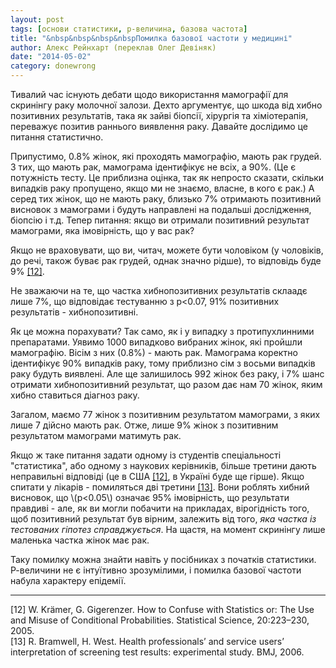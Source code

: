 ```yaml
---
layout: post
tags: [основи статистики, р-величина, базова частота]
title: "&nbsp&nbsp&nbsp&nbspПомилка базової частоти у медицині"
author: Алекс Рейнхарт (переклав Олег Девіняк)
date: "2014-05-02" 
category: donewrong
---
```


Тивалий час існують дебати щодо використання мамографії для скринінгу раку молочної залози. Дехто аргументує, що шкода від хибно позитивних результатів, така як зайві біопсії, хірургія та хіміотерапія, переважує позитив раннього виявлення раку. Давайте дослідимо це питання статистично.

Припустимо, 0.8% жінок, які проходять мамографію, мають рак грудей. З тих, що мають рак, мамограма ідентифікує не всіх, а 90%. (Це є потужність тесту. Це приблизна оцінка, так як непросто сказати, скільки випадків раку пропущено, якщо ми не знаємо, власне, в кого є рак.) А серед тих жінок, що не мають раку, близько 7% отримають позитивний висновок з мамограми і будуть направлені на подальші дослідження, біопсію і т.д. Тепер питання: якщо ви отримали позитивний результат мамограми, яка імовірність, що у вас рак? 

Якщо не враховувати, що ви, читач, можете бути чоловіком (у чоловіків, до речі, також буває рак грудей, однак значно рідше), то відповідь буде 9% <a href="#kramer">\[12\]</a>. 

Не зважаючи на те, що частка хибнопозитивних результатів склаадє лише 7%, що відповідає тестуванню з р<0.07, 91% позитивних результатів - хибнопозитивні.

Як це можна порахувати? Так само, як і у випадку з протипухлинними препаратами. Уявимо 1000 випадково вибраних жінок, які пройшли мамографію. Вісім з них (0.8%) - мають рак. Мамограма коректно ідентифікує 90% випадків раку, тому приблизно сім з восьми випадків раку будуть виявлені. Але ще залишилось 992 жінок без раку, і 7% шанс отримати хибнопозитивний результат, що разом дає нам 70 жінок, яким хибно ставиться діагноз раку.

Загалом, маємо 77 жінок з позитивним результатом мамограми, з яких лише 7 дійсно мають рак. Отже, лише 9% жінок з позитивним результатом мамограми матимуть рак.

Якщо ж таке питання задати одному із студентів спеціальності "статистика", або одному з наукових керівників, більше третини дають неправильні відповіді (це в США <a href="#kramer">\[12\]</a>, в Україні буде ще гірше). Якщо спитати у лікарів - помиляться дві третини <a href="#Bramwell">\[13\]</a>. Вони роблять хибний висновок, що \\(р<0.05\\) означає 95% імовірність, що результати правдиві - але, як ви могли побачити на прикладах, вірогідність того, щоб позитивний результат був вірним, залежить від того, *яка частка із тестованих гіпотез справджується*. На щастя, на момент скринінгу лише маленька частка жінок має рак. 

Таку помилку можна знайти навіть у посібниках з початків статистики. Р-величини не є інтуїтивно зрозумілими, і помилка базової частоти набула характеру епідемії.

___

<div class="nohover">
<a name="kramer", id="anchor">[12] W. Krämer, G. Gigerenzer. How to Confuse with Statistics or: The Use and Misuse of Conditional Probabilities. Statistical Science, 20:223–230, 2005. </a><br>
<a name="Bramwell", id="anchor">[13] R. Bramwell, H. West. Health professionals’ and service users’ interpretation of screening test results: experimental study. BMJ, 2006.</a>
</div>


